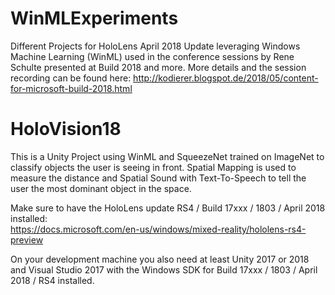 # WinMLExperiments
Different Projects for HoloLens April 2018 Update leveraging Windows Machine Learning (WinML) used in the conference sessions by Rene Schulte presented at Build 2018 and more. 
More details and the session recording can be found here:
http://kodierer.blogspot.de/2018/05/content-for-microsoft-build-2018.html

# HoloVision18
This is a Unity Project using WinML and SqueezeNet trained on ImageNet to classify objects the user is seeing in front. Spatial Mapping is used to measure the distance and Spatial Sound with Text-To-Speech to tell the user the most dominant object in the space.

Make sure to have the HoloLens update RS4 / Build 17xxx / 1803 / April 2018 installed:  
https://docs.microsoft.com/en-us/windows/mixed-reality/hololens-rs4-preview

On your development machine you also need at least Unity 2017 or 2018 and Visual Studio 2017 with the Windows SDK for Build 17xxx / 1803 / April 2018 / RS4 installed.
